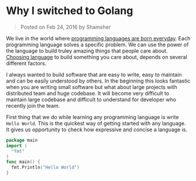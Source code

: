 # Why I switched to Golang
> Posted on Feb 24, 2016 by Shamsher

We live in the world where [programming languages are born everyday](https://en.wikipedia.org/wiki/List_of_programming_languages). Each programming language solves a specific problem. We can use the power of the language to build truley amazing things that people care about. [Choosing language](http://blog.teamtreehouse.com/choose-programming-language) to build something you care about, depends on several different factors.

I always wanted to build software that are easy to write, easy to maintain and can be easily understood by others. In the beginning this looks fantastic when you are writing small software but what about large projects with distributed team and huge codebase.
It will become very difficult to maintain large codebase and difficult to understand for developer who recently join the team.

First thing that we do while learning any programming language is write `Hello World`.
This is the quickest way of getting started with any language. It gives us opportunity
to check how expressive and concise a language is. 

```go
package main
import (
  "fmt"
)
func main() { 
  fmt.Println("Hello World")
}
```
